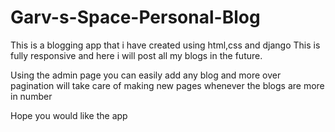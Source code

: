 # Garv-s-Space-Personal-Blog
This is a blogging app that i have created using html,css and django This is fully responsive and here i will post all my blogs in the future.

Using the admin page you can easily add any blog and more over pagination will take care of making new pages whenever the blogs are more in number

Hope you would like the app
